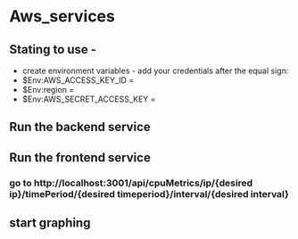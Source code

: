 # Aws_services
## Stating to use -
* create environment variables - add your credentials after the equal sign:
* $Env:AWS_ACCESS_KEY_ID =
* $Env:region =
* $Env:AWS_SECRET_ACCESS_KEY =
## Run the backend service 
## Run the frontend service
### go to http://localhost:3001/api/cpuMetrics/ip/{desired ip}/timePeriod/{desired timeperiod}/interval/{desired interval}
## start graphing
